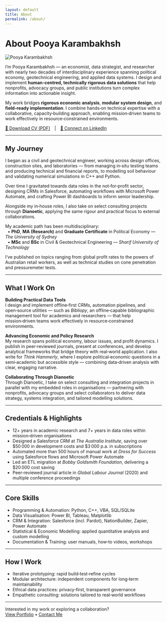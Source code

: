 ```yaml
---
layout: default
title: About
permalink: /about/
---
```


# About Pooya Karambakhsh

<img src="{{ '/assets/img/headshot_friendly.png' | relative_url }}" alt="Pooya Karambakhsh" class="main-photo">

I’m Pooya Karambakhsh — an economist, data strategist, and researcher with nearly two decades of interdisciplinary experience spanning political economy, geotechnical engineering, and applied data systems. I design and implement **human‑centred, technically rigorous data solutions** that help nonprofits, advocacy groups, and public institutions turn complex information into actionable insight.

My work bridges **rigorous economic analysis**, **modular system design**, and **field‑ready implementation**. I combine hands‑on technical expertise with a collaborative, capacity‑building approach, enabling mission‑driven teams to work effectively in resource‑constrained environments.

[📄 Download CV (PDF)](/assets/docs/Pooya-Karambakhsh-CV.pdf) | [🔗 Connect on LinkedIn](https://www.linkedin.com/in/pooya-karambakhsh)

---

## My Journey

I began as a civil and geotechnical engineer, working across design offices, construction sites, and laboratories — from managing in‑situ testing teams and producing technical and financial reports, to modelling soil behaviour and validating numerical simulations in C++ and Python.  

Over time I gravitated towards data roles in the not‑for‑profit sector, designing CRMs in Salesforce, automating workflows with Microsoft Power Automate, and crafting Power BI dashboards to inform senior leadership.  

Alongside my in‑house roles, I also take on select consulting projects through **Dianoetic**, applying the same rigour and practical focus to external collaborations.

My academic path has been multidisciplinary:  
&nbsp;&nbsp;• **PhD**, **MA (Research)** and **Graduate Certificate** in Political Economy — *The University of Sydney*  
&nbsp;&nbsp;• **MSc** and **BSc** in Civil & Geotechnical Engineering — *Sharif University of Technology*  

I’ve published on topics ranging from global profit rates to the powers of Australian retail workers, as well as technical studies on cone penetration and pressuremeter tests.

---

## What I Work On

**Building Practical Data Tools**  
I design and implement offline‑first CRMs, automation pipelines, and open‑source utilities — such as *Bibliopy*, an offline‑capable bibliographic management tool for academics and researchers — that help mission‑driven teams work effectively in resource‑constrained environments.

**Advancing Economic and Policy Research**  
My research spans political economy, labour issues, and profit dynamics. I publish in peer‑reviewed journals, present at conferences, and develop analytical frameworks that bridge theory with real‑world application. I also write for *Think Hammerly*, where I explore political‑economic questions in a semi‑academic but accessible style — combining data‑driven analysis with clear, engaging narrative.

**Collaborating Through Dianoetic**  
Through Dianoetic, I take on select consulting and integration projects in parallel with my embedded roles in organisations — partnering with nonprofits, advocacy groups and select collaborators to deliver data strategy, systems integration, and tailored modelling solutions.

---

## Credentials & Highlights

- 12+ years in academic research and 7+ years in data roles within mission‑driven organisations  
- Designed a Salesforce CRM at *The Australia Institute*, saving over $50 000 in development costs and $3 000 p.a. in subscriptions  
- Automated more than 500 hours of manual work at *Dress for Success* using Salesforce flows and Microsoft Power Automate  
- Led an ETL migration at *Bobby Goldsmith Foundation*, delivering a $20 000 cost saving  
- Peer‑reviewed journal article in *Global Labour Journal* (2020) and multiple conference proceedings  

---

## Core Skills

- Programming & Automation: Python, C++, VBA, SQL/SQLite  
- Data Visualisation: Power BI, Tableau, Matplotlib  
- CRM & Integration: Salesforce (incl. Pardot), NationBuilder, Zapier, Power Automate  
- Statistical & Economic Modelling: applied quantitative analysis and custom modelling  
- Documentation & Training: user manuals, how‑to videos, workshops  

---

## How I Work

- Iterative prototyping: rapid build‑test‑refine cycles  
- Modular architecture: independent components for long‑term maintainability  
- Ethical data practices: privacy‑first, transparent governance  
- Empathetic consulting: solutions tailored to real‑world workflows  

---

Interested in my work or exploring a collaboration?  
[View Portfolio](/portfolio) • [Contact Me](/contact)
